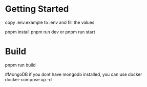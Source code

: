 # Getting Started

copy .env.example to .env and fill the values

pnpm install
pnpm run dev or pnpm run start

# Build
pnpm run build

#MongoDB
if you dont have mongodb installed, you can use docker
docker-compose up -d 





